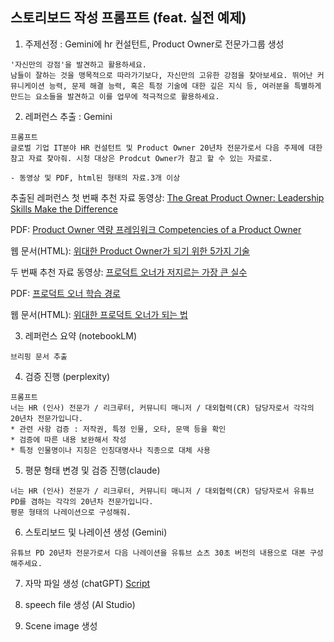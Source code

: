 
## 스토리보드 작성 프롬프트 (feat. 실전 예제)

1. 주제선정 : Gemini에 hr 컨설턴트, Product Owner로 전문가그룹 생성
```
'자신만의 강점'을 발견하고 활용하세요.
남들이 잘하는 것을 맹목적으로 따라가기보다, 자신만의 고유한 강점을 찾아보세요. 뛰어난 커뮤니케이션 능력, 문제 해결 능력, 혹은 특정 기술에 대한 깊은 지식 등, 여러분을 특별하게 만드는 요소들을 발견하고 이를 업무에 적극적으로 활용하세요.
```

2. 레퍼런스 추출 : Gemini
```
프롬프트
글로벌 기업 IT분야 HR 컨설턴트 및 Product Owner 20년차 전문가로서 다음 주제에 대한 참고 자료 찾아줘. 시청 대상은 Prodcut Owner가 참고 할 수 있는 자료로.

- 동영상 및 PDF, html된 형태의 자료.3개 이상
```
추출된 레퍼런스
첫 번째 추천 자료
동영상: [The Great Product Owner: Leadership Skills Make the Difference](https://www.youtube.com/watch?v=ojLdFf-RnVY)

PDF: [Product Owner 역량 프레임워크 Competencies of a Product Owner](https://xeleron.nl/wp-content/uploads/2023/11/competencies-of-a-product-owner-1.pdf)

웹 문서(HTML): [위대한 Product Owner가 되기 위한 5가지 기술](https://dcmlearning.ie/product-owner-resources/5-skills-you-need-to-be-a-great-product-owner.html)

두 번째 추천 자료
동영상: [프로덕트 오너가 저지르는 가장 큰 실수 ](https://www.youtube.com/watch?v=T3VRhA54hpQ)

PDF: [프로덕트 오너 학습 경로](https://www.scrum.org/pathway/product-owner-learning-path)

웹 문서(HTML): [위대한 프로덕트 오너가 되는 법](https://www.romanpichler.com/blog/becoming-a-great-product-owner/)

3. 레퍼런스 요약 (notebookLM)
```
브리핑 문서 추출
```
4. 검증 진행 (perplexity)
```
프롬프트
너는 HR (인사) 전문가 / 리크루터, 커뮤니티 매니저 / 대외협력(CR) 담당자로서 각각의 20년차 전문가입니다.
* 관련 사항 검증 : 저작권, 특정 인물, 오타, 문맥 등을 확인
* 검증에 따른 내용 보완해서 작성
* 특정 인물명이나 지칭은 인칭대명사나 직종으로 대체 사용
```
5. 평문 형태 변경 및 검증 진행(claude)
```
너는 HR (인사) 전문가 / 리크루터, 커뮤니티 매니저 / 대외협력(CR) 담당자로서 유튜브 PD를 겸하는 각각의 20년차 전문가입니다.
평문 형태의 나레이션으로 구성해줘.
```
6. 스토리보드 및 나레이션 생성 (Gemini)
```
유튜브 PD 20년차 전문가로서 다음 나레이션을 유튜브 쇼츠 30초 버전의 내용으로 대본 구성해주세요.
```
7. 자막 파일 생성 (chatGPT)
[Script]()

8. speech file 생성 (AI Studio)


9. Scene image 생성